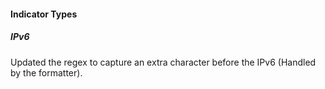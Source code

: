 
#### Indicator Types

##### IPv6
Updated the regex to capture an extra character before the IPv6 (Handled by the formatter).

